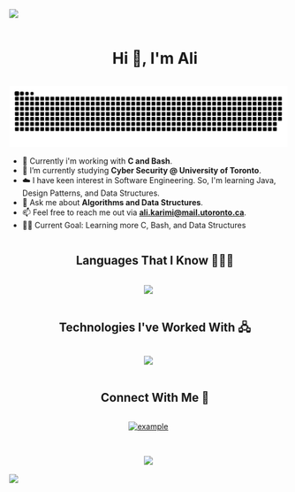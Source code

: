 <!-- horizontal divider(gradiant) -->
<img src="https://user-images.githubusercontent.com/73097560/115834477-dbab4500-a447-11eb-908a-139a6edaec5c.gif">

<!-- hi -->
<div id="user-content-toc">
  <ul align="center">
    <summary><h1 style="display: inline-block">Hi 👋, I'm Ali </h1></summary>
  </ul>
</div>


<!--- snake -->
<div align="center">
  <img  src="resources/grid-snake.svg"
       alt="snake" /></a>
</div>





<!-- intro -->
- 🔭 Currently i'm working with **C and Bash**.
- 🌱 I’m currently studying **Cyber Security @ University of Toronto**.
- ☁️ I have keen interest in Software Engineering. So, I'm learning Java, Design Patterns, and Data Structures.
- 📝 Ask me about **Algorithms and Data Structures**.
- 📫 Feel free to reach me out via **ali.karimi@mail.utoronto.ca**.
- 💪🏼 Current Goal: Learning more C, Bash, and Data Structures


<!-- Languages -->
<div id="user-content-toc">
  <ul align="center">
    <summary><h2 style="display: inline-block">Languages That I Know 👨🏻‍💻</h2></summary>
  </ul>
</div>
<p align="center">
  <img src="https://skillicons.dev/icons?i=c,python,java,SQL,html,css&perline=14" />
</p>


<!-- Technologies --> 
<div id="user-content-toc">
  <ul align="center">
    <summary><h2 style="display: inline-block">Technologies I've Worked With 🖧</h2></summary>
  </ul>
</div>
<p align="center">
  <img src="https://skillicons.dev/icons?i=git,github,vscode,visualstudio,linux,mysql,adobeaftereffects,adobepremierepro&perline=14" />
</p>


<!-- Connect with me -->
<div id="user-content-toc">
  <ul align="center">
    <summary><h2 style="display: inline-block">Connect With Me 🤝</h2></summary>
  </ul>
</div>
<p align="center">
  <a  href="www.linkedin.com/in/alikarimi04" target="_blank">
    <img src="https://img.shields.io/badge/Linked%20In-0A66C2.svg?style=for-the-badge&logo=linkedin&logoColor=white" alt="example"/>
  </a>
<!--   <a href="" target="_blank">
    <img src="https://img.shields.io/badge/LeetCode-FFA116.svg?style=for-the-badge&logo=leetcode&logoColor=black" alt="example"/>
  </a> -->
</p>



<!-- space -->
<p>&nbsp;</p>


<!-- profile visit count -->
<div align="center">
  
[![](https://visitcount.itsvg.in/api?id=1010nishant&icon=3&color=6)]()
  
</div>


<!-- horizontal divider -->
<img src="https://user-images.githubusercontent.com/73097560/115834477-dbab4500-a447-11eb-908a-139a6edaec5c.gif">

